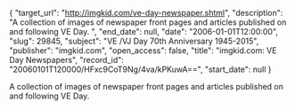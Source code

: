 {
  "target_url": "http://imgkid.com/ve-day-newspaper.shtml", 
  "description": "A collection of images of newspaper front pages and articles  published on and following  VE Day. ", 
  "end_date": null, 
  "date": "2006-01-01T12:00:00", 
  "slug": 29845, 
  "subject": "VE /VJ Day 70th Anniversary 1945-2015", 
  "publisher": "imgkid.com", 
  "open_access": false, 
  "title": "imgkid.com: VE Day Newspapers", 
  "record_id": "20060101T120000/HFxc9CoT9Ng/4va/kPKuwA==", 
  "start_date": null
}

A collection of images of newspaper front pages and articles  published on and following  VE Day. 